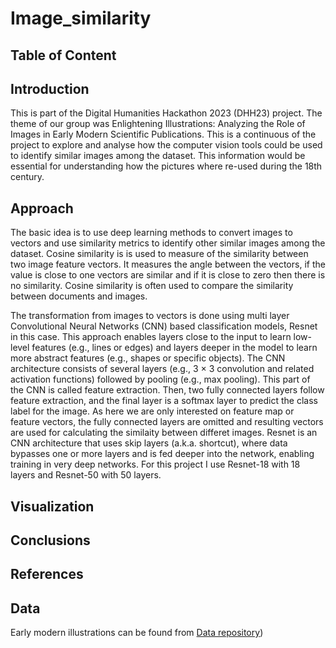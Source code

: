 # Image_similarity

## Table of Content


## Introduction

This is part of the Digital Humanities Hackathon 2023 (DHH23) project. The theme of our group was Enlightening Illustrations: Analyzing the Role of Images in Early Modern Scientific Publications. This is a continuous of the project to explore and analyse how the computer vision tools could be used to identify similar images among the dataset. This information would be essential for understanding how the pictures where re-used during the 18th century. 

## Approach

The basic idea is to use deep learning methods to convert images to vectors and use similarity metrics to identify other similar images among the dataset. Cosine similarity is is used to measure of the similarity between two image feature vectors. It measures the angle between the vectors, if the value is close to one vectors are similar and if it is close to zero then there is no similarity. Cosine similarity is often used to compare the similarity between documents and images.

The transformation from images to vectors is done using multi layer Convolutional Neural Networks (CNN) based classification models, Resnet in this case. This approach enables layers close to the input to learn low-level features (e.g., lines or edges) and layers deeper in the model to learn more abstract features (e.g., shapes or specific objects). The CNN architecture consists of several layers (e.g., 3 × 3 convolution and related activation functions) followed by
pooling (e.g., max pooling). This part of the CNN is called feature extraction. Then, two fully connected layers follow feature extraction, and the final layer is a softmax layer to predict the class label for the image. As here we are only interested on feature map or feature vectors, the fully connected layers are omitted and resulting vectors are used for calculating the similaity between differet images. Resnet is an CNN architecture that uses skip layers (a.k.a. shortcut), where data bypasses one or more layers and is fed deeper into the network, enabling training in very deep networks. For this project I use Resnet-18 with 18 layers and Resnet-50 with 50 layers.

## Visualization

## Conclusions

## References

## Data
Early modern illustrations can be found from [Data repository](https://github.com/dhh23/early_modern_data))

